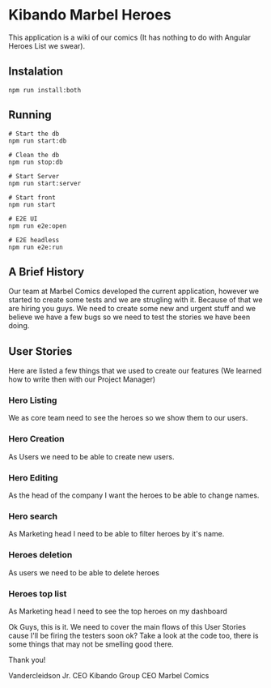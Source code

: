 # Kibando Marbel Heroes
This application is a wiki of our comics (It has nothing to do with Angular Heroes List we swear).

## Instalation

```
npm run install:both
```

## Running

```
# Start the db
npm run start:db

# Clean the db
npm run stop:db

# Start Server
npm run start:server

# Start front
npm run start

# E2E UI
npm run e2e:open

# E2E headless
npm run e2e:run
```

## A Brief History
Our team at Marbel Comics developed the current application, however we started to create some tests and we are strugling with it. Because of that we are hiring you guys. We need to create some new and urgent stuff and we believe we have a few bugs so we need to test the stories we have been doing.

## User Stories
Here are listed a few things that we used to create our features (We learned how to write then with our Project Manager)

### Hero Listing
We as core team need to see the heroes so we show them to our users.

### Hero Creation
As Users we need to be able to create new users.

### Hero Editing
As the head of the company I want the heroes to be able to change names.

### Hero search
As Marketing head I need to be able to filter heroes by it's name.

### Heroes deletion
As users we need to be able to delete heroes

### Heroes top list
As Marketing head I need to see the top heroes on my dashboard

Ok Guys, this is it. We need to cover the main flows of this User Stories cause I'll be firing the testers soon ok? Take a look at the code too, there is some things that may not be smelling good there. 


Thank you!

Vandercleidson Jr.
CEO Kibando Group
CEO Marbel Comics
